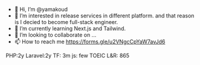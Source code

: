 - 👋 Hi, I’m @yamakoud
- 👀 I’m interested in release services in different platform. and that reason is I decied to become full-stack engineer.
- 🌱 I’m currently learning Next.js and Tailwind.
- 💞️ I’m looking to collaborate on ...
- 📫 How to reach me https://forms.gle/u2VNgcCpYaW7avJd6

PHP:2y
Laravel:2y
TF: 3m
js: few
TOEIC L&R: 865

<!---
yamakoud/yamakoud is a ✨ special ✨ repository because its `README.md` (this file) appears on your GitHub profile.
You can click the Preview link to take a look at your changes.
--->
